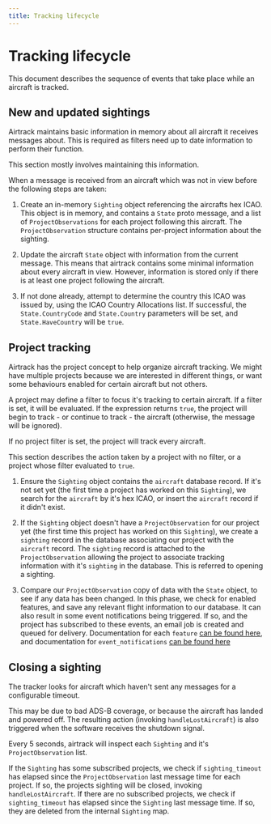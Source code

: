 ```yaml
---
title: Tracking lifecycle
---
```


# Tracking lifecycle

This document describes the sequence of events that take place while an aircraft is tracked.

## New and updated sightings

Airtrack maintains basic information in memory about all aircraft it receives messages about.
This is required as filters need up to date information to perform their function.

This section mostly involves maintaining this information.

When a message is received from an aircraft which was not in view before the following steps are taken:
 1. Create an in-memory `Sighting` object referencing the aircrafts hex ICAO. This object is in memory,
    and contains a `State` proto message, and a list of `ProjectObservations` for each project following
    this aircraft. The `ProjectObservation` structure contains per-project information about the sighting.

 2. Update the aircraft `State` object with information from the current message. This means that airtrack
    contains some minimal information about every aircraft in view. However, information is stored only if
    there is at least one project following the aircraft.

 3. If not done already, attempt to determine the country this ICAO was issued by, using the ICAO
    Country Allocations list. If successful, the `State.CountryCode` and `State.Country` parameters
    will be set, and `State.HaveCountry` will be `true`.

## Project tracking

Airtrack has the project concept to help organize aircraft tracking. We might have multiple projects because
we are interested in different things, or want some behaviours enabled for certain aircraft but not others.

A project may define a filter to focus it's tracking to certain aircraft.
If a filter is set, it will be evaluated. If the expression returns `true`, the project will begin to track - or continue to track - the
aircraft (otherwise, the message will be ignored).

If no project filter is set, the project will track every aircraft.

This section describes the action taken by a project with no filter, or a project whose filter evaluated
to `true`.

 1. Ensure the `Sighting` object contains the `aircraft` database record. If it's not set yet (the first
    time a project has worked on this `Sighting`), we search for the `aircraft` by it's hex ICAO, or insert
    the `aircraft` record if it didn't exist.

 2. If the `Sighting` object doesn't have a `ProjectObservation` for our project yet (the first time this
    project has worked on this `Sighting`), we create a `sighting` record in the database associating our
    project with the `aircraft` record. The `sighting` record is attached to the `ProjectObservation`
    allowing the project to associate tracking information with it's `sighting` in the database. This is
    referred to opening a sighting.

 3. Compare our `ProjectObservation` copy of data with the `State` object, to see if any data has been
    changed. In this phase, we check for enabled features, and save any relevant flight information to our
    database. It can also result in some event notifications being triggered. If so, and the project
    has subscribed to these events, an email job is created and queued for delivery. Documentation for each
    `feature` [can be found here](project-features.html), and documentation for `event_notifications`
    [can be found here](project-event-notifications.html)

## Closing a sighting

The tracker looks for aircraft which haven't sent any messages for a configurable timeout.

This may be due to bad ADS-B coverage, or because the aircraft has landed and powered off. The
resulting action (invoking `handleLostAircraft`) is also triggered when the software receives the
shutdown signal.

Every 5 seconds, airtrack will inspect each `Sighting` and it's `ProjectObservation` list.

If the `Sighting` has some subscribed projects, we check if `sighting_timeout` has elapsed since
the `ProjectObservation` last message time for each project. If so, the projects sighting will
be closed, invoking `handleLostAircraft`.
If there are no subscribed projects, we check if `sighting_timeout` has elapsed since the
`Sighting` last message time. If so, they are deleted from the internal `Sighting` map.
